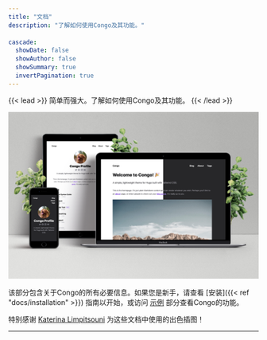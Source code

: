 ```yaml
---
title: "文档"
description: "了解如何使用Congo及其功能。"

cascade:
  showDate: false
  showAuthor: false
  showSummary: true
  invertPagination: true
---
```


{{< lead >}}
简单而强大。了解如何使用Congo及其功能。
{{< /lead >}}

![Screenshots of Congo on an iPhone, iPad and MacBook](screenshot.png)

该部分包含关于Congo的所有必要信息。如果您是新手，请查看 [安装]({{< ref "docs/installation" >}}) 指南以开始，或访问 [示例]() 部分查看Congo的功能。

特别感谢 [Katerina Limpitsouni](https://ninalimpi.com) 为这些文档中使用的出色插图！

---
